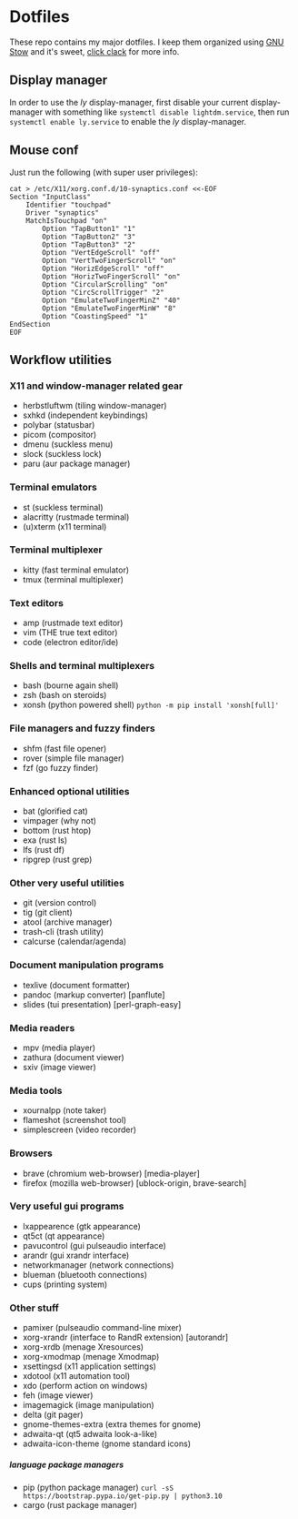 # Dotfiles

These repo contains my major dotfiles. I keep them organized using [GNU Stow](https://www.gnu.org/software/stow/) and it's sweet, [click clack](https://matteogiorgi.github.io/config.html) for more info.



## Display manager

In order to use the *ly* display-manager, first disable your current display-manager with something like `systemctl disable lightdm.service`, then run `systemctl enable ly.service` to enable the *ly* display-manager.




## Mouse conf

Just run the following (with super user privileges):

```
cat > /etc/X11/xorg.conf.d/10-synaptics.conf <<-EOF
Section "InputClass"
    Identifier "touchpad"
    Driver "synaptics"
    MatchIsTouchpad "on"
        Option "TapButton1" "1"
        Option "TapButton2" "3"
        Option "TapButton3" "2"
        Option "VertEdgeScroll" "off"
        Option "VertTwoFingerScroll" "on"
        Option "HorizEdgeScroll" "off"
        Option "HorizTwoFingerScroll" "on"
        Option "CircularScrolling" "on"
        Option "CircScrollTrigger" "2"
        Option "EmulateTwoFingerMinZ" "40"
        Option "EmulateTwoFingerMinW" "8"
        Option "CoastingSpeed" "1"
EndSection
EOF
```




## Workflow utilities


### X11 and window-manager related gear

- herbstluftwm (tiling window-manager)
- sxhkd        (independent keybindings)
- polybar      (statusbar)
- picom        (compositor)
- dmenu        (suckless menu)
- slock        (suckless lock)
- paru         (aur package manager)


### Terminal emulators

- st        (suckless terminal)
- alacritty (rustmade terminal)
- (u)xterm  (x11 terminal)


### Terminal multiplexer

- kitty (fast terminal emulator)
- tmux  (terminal multiplexer)


### Text editors

- amp  (rustmade text editor)
- vim  (THE true text editor)
- code (electron editor/ide)


### Shells and terminal multiplexers

- bash  (bourne again shell)
- zsh   (bash on steroids)
- xonsh (python powered shell) `python -m pip install 'xonsh[full]'`


### File managers and fuzzy finders

- shfm  (fast file opener)
- rover (simple file manager)
- fzf   (go fuzzy finder)


### Enhanced optional utilities

- bat      (glorified cat)
- vimpager (why not)
- bottom   (rust htop)
- exa      (rust ls)
- lfs      (rust df)
- ripgrep  (rust grep)


### Other very useful utilities

- git       (version control)
- tig       (git client)
- atool     (archive manager)
- trash-cli (trash utility)
- calcurse  (calendar/agenda)


### Document manipulation programs

- texlive (document formatter)
- pandoc  (markup converter) [panflute]
- slides  (tui presentation) [perl-graph-easy]


### Media readers

- mpv     (media player)
- zathura (document viewer)
- sxiv    (image viewer)


### Media tools

- xournalpp    (note taker)
- flameshot    (screenshot tool)
- simplescreen (video recorder)


### Browsers

- brave   (chromium web-browser) [media-player]
- firefox (mozilla web-browser) [ublock-origin, brave-search]


### Very useful gui programs

- lxappearence   (gtk appearance)
- qt5ct          (qt appearance)
- pavucontrol    (gui pulseaudio interface)
- arandr         (gui xrandr interface)
- networkmanager (network connections)
- blueman        (bluetooth connections)
- cups           (printing system)


### Other stuff

- pamixer            (pulseaudio command-line mixer)
- xorg-xrandr        (interface to RandR extension) [autorandr]
- xorg-xrdb          (menage Xresources)
- xorg-xmodmap       (menage Xmodmap)
- xsettingsd         (x11 application settings)
- xdotool            (x11 automation tool)
- xdo                (perform action on windows)
- feh                (image viewer)
- imagemagick        (image manipulation)
- delta              (git pager)
- gnome-themes-extra (extra themes for gnome)
- adwaita-qt         (qt5 adwaita look-a-like)
- adwaita-icon-theme (gnome standard icons)


##### language package managers

- pip   (python package manager) `curl -sS https://bootstrap.pypa.io/get-pip.py | python3.10`
- cargo (rust package manager)
